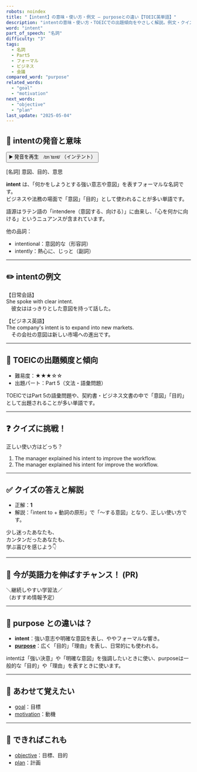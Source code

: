 ```yaml
---
robots: noindex
title: "【intent】の意味・使い方・例文 ― purposeとの違い【TOEIC英単語】"
description: "intentの意味・使い方・TOEICでの出題傾向をやさしく解説。例文・クイズ付きでpurposeとの違いもわかりやすく学べます。"
word: "intent"
part_of_speech: "名詞"
difficulty: "3"
tags:
  - 名詞
  - Part5
  - フォーマル
  - ビジネス
  - 会議
compared_word: "purpose"
related_words:
  - "goal"
  - "motivation"
next_words:
  - "objective"
  - "plan"
last_update: "2025-05-04"
---
```


## 🔰 intentの発音と意味

<button class="play-audio" onclick="playTTS('intent')">
  <span class="play-audio-main">
    ▶️ 発音を再生　/ɪnˈtɛnt/
  </span>
  <span class="play-audio-sub">
    （インテント）
  </span>
</button>

[名詞] 意図、目的、意思

**intent** は、「何かをしようとする強い意志や意図」を表すフォーマルな名詞です。  
ビジネスや法務の場面で「意図」「目的」として使われることが多い単語です。

語源はラテン語の「intendere（意図する、向ける）」に由来し、「心を何かに向ける」というニュアンスが含まれています。

他の品詞：  
- intentional：意図的な（形容詞）
- intently：熱心に、じっと（副詞）

---

## ✏️ intentの例文

【日常会話】  
She spoke with clear intent.  
　彼女ははっきりとした意図を持って話した。

【ビジネス英語】  
The company's intent is to expand into new markets.  
　その会社の意図は新しい市場への進出です。

---

## 🎯 TOEICの出題頻度と傾向

- 難易度：★★★☆☆
- 出題パート：Part 5（文法・語彙問題）

TOEICではPart 5の語彙問題や、契約書・ビジネス文書の中で「意図」「目的」として出題されることが多い単語です。

---

## ❓ クイズに挑戦！

正しい使い方はどっち？

1. The manager explained his intent to improve the workflow.  
2. The manager explained his intent for improve the workflow.

---

## ✅ クイズの答えと解説

- 正解：**1**
- 解説：「intent to + 動詞の原形」で「～する意図」となり、正しい使い方です。

少し迷ったあなたも、  
カンタンだったあなたも、  
学ぶ喜びを感じよう👇️

---

## 🚀 今が英語力を伸ばすチャンス！ (PR)

<div class="info-center">
＼継続しやすい学習法／<br>  
（おすすめ情報予定）
</div>

---

## 🤔  purpose との違いは？

- **intent**：強い意志や明確な意図を表し、ややフォーマルな響き。
- **[purpose](/word/purpose/)**：広く「目的」「理由」を表し、日常的にも使われる。

intentは「強い決意」や「明確な意図」を強調したいときに使い、purposeは一般的な「目的」や「理由」を表すときに使います。

---

## 🧩 あわせて覚えたい

- [goal](/word/goal/)：目標
- [motivation](/word/motivation/)：動機

---

## 📖 できればこれも

- [objective](/word/objective/)：目標、目的
- [plan](/word/plan/)：計画

<!-- cvid: aid32_bid09 -->
